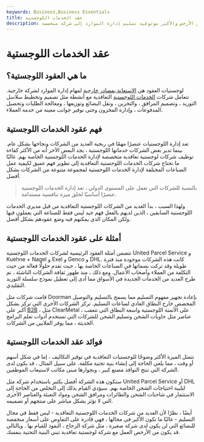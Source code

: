 ```yaml
---
keywords: Business,Business Essentials
title: عقد الخدمات اللوجستية
description: لوجستيات العقود هي الاستعانة بمصادر خارجية لمهام إدارة الموارد لشركة خارجية. في كثير من الأحيان ، يكون من الأرخص والأكثر موثوقية تسليم إدارة الموارد إلى شركة متخصصة.
---
```


# عقد الخدمات اللوجستية
## ما هي العقود اللوجستية؟

لوجستيات العقود هي [الاستعانة بمصادر خارجية](/outsourcing) لمهام إدارة الموارد لشركة خارجية. تتعامل شركات [الخدمات اللوجستية](/logistics) التعاقدية مع أنشطة مثل تصميم وتخطيط سلاسل التوريد ، وتصميم المرافق ، والتخزين ، ونقل البضائع وتوزيعها ، ومعالجة الطلبات وتحصيل المدفوعات ، وإدارة المخزون وحتى توفير جوانب معينة من خدمة العملاء.

## فهم عقود الخدمات اللوجستية

تعد إدارة اللوجستيات عنصرًا مهمًا في ربحية العديد من الشركات ونجاحها بشكل عام. بينما تدير بعض الشركات خدماتها اللوجستية ، يجد البعض الآخر أنه من الأكثر كفاءة توظيف شركات لوجستية تعاقدية متخصصة لإدارة الخدمات اللوجستية الخاصة بهم. غالبًا ما تحتاج شركات الخدمات اللوجستية التعاقدية إلى تطوير فهم عميق لكيفية عمل الصناعات المختلفة لإدارة الخدمات اللوجستية لمجموعة متنوعة من الشركات بشكل أفضل.

> بالنسبة للشركات التي تعمل على المستوى الدولي ، تعد إدارة الخدمات اللوجستية عنصرًا أساسيًا لخلق ميزة تنافسية مستدامة.

>

ولهذا السبب ، بدأ العديد من الشركات اللوجستية التعاقدية من قبل مديري الخدمات اللوجستية السابقين ، الذين لديهم بالفعل فهم جيد ليس فقط للصناعة التي يعملون فيها ولكن المكان الذي يمكنهم فيه وضع عقودهم بشكل أفضل.

## أمثلة على عقود الخدمات اللوجستية

تتضمن أمثلة العقود الرئيسية لشركات الخدمات اللوجستية United Parcel Service و Kuehne + Nagel و Exel و Genco و DHL. كانت هذه الشركات موجودة منذ فترة طويلة وقد تركت بصماتها في الصناعات الخاصة بها ، حيث تقدم حلولًا فعالة من حيث التكلفة من العملاء وأصحاب الأعمال. ومع ذلك ، منذ ظهور ثقافة الشركات الناشئة ، تم طرح العديد من الخدمات الجديدة في الأسواق مما أدى إلى تعطيل نموذج سلسلة التوريد التقليدي.

قامت شركات مثل Doorman بإعادة تجهيز مفهوم التسليم مما يسمح بالتسليم والتوصيل المخصص خارج النطاق العادي لساعات التسليم. تركز الشركات الأخرى التي تركز بشكل أكبر على [B2B](/btob) ، مثل ClearMetal ، على الأتمتة اللوجستية واسعة النطاق التي تتعقب عناصر مثل حاويات الشحن وتسليم الشحن للشركات التي تستخدم أدوات تعلم البرامج الحديثة ، مما يوفر الملايين من الشركات.

## فوائد عقد الخدمات اللوجستية

تتمثل الميزة الأكثر وضوحًا للوجستيات التعاقدية في توفير التكاليف ، إما في شكل أسهم أو وقت ، مما يلغي الحاجة إلى إنشاء بنية تحتية مكلفة. على سبيل المثال ، قد يكون لدى الشركة التي تنتج النوافذ مصنع كبير ، وبجوارها مبنى مكاتب لاستيعاب الموظفين.

ستكون هذه الشركة أفضل بكثير باستخدام شركة مثل United Parcel Service أو DHL لتلبية احتياجات الشحن الخاصة بهم. سيؤدي القيام بذلك إلى التخلص من الحاجة إلى الاستثمار في شاحنات الشحن والطائرات ومرافق الشحن ومواد التعبئة والعناصر الأخرى التي لا تؤثر بشكل مباشر على منتجهم أو تصميمه.

أيضًا ، نظرًا لأن العديد من شركات الخدمات اللوجستية التعاقدية - ليس فقط في مجال التسليم - غالبًا ما تكون الأكبر في مجالها ، فهي قادرة على التفاوض على أسعار منخفضة للبضائع التي لن يكون لدى شركة صغيرة ، مثل شركة الزجاج ، النفوذ للقيام بها . وبالتالي قد يكون من الأرخص العمل مع شركة لوجستية تعاقدية تبني البنية التحتية بنفسك.

